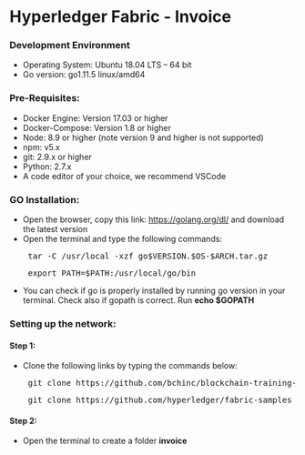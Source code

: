 # Hyperledger Fabric -  Invoice

### Development Environment
  + Operating System: Ubuntu 18.04 LTS – 64 bit
  + Go version: go1.11.5 linux/amd64
  
### Pre-Requisites:
  + Docker Engine: Version 17.03 or higher
  + Docker-Compose: Version 1.8 or higher
  + Node: 8.9 or higher (note version 9 and higher is not supported)
  + npm: v5.x
  + git: 2.9.x or higher
  + Python: 2.7.x
  + A code editor of your choice, we recommend VSCode
  
### GO Installation:
  + Open the browser, copy this link: https://golang.org/dl/ and download the latest version
  + Open the terminal and type the following commands:
    <pre> tar -C /usr/local -xzf go$VERSION.$OS-$ARCH.tar.gz </pre>
    <pre> export PATH=$PATH:/usr/local/go/bin </pre>
  + You can check if go is properly installed by running go version in your terminal.
    Check also if gopath is correct. Run **echo $GOPATH**
    
### Setting up the network:
   
  #### Step 1:
  + Clone the following links by typing the commands below:
    <pre> git clone https://github.com/bchinc/blockchain-training-labs </pre>
    <pre> git clone https://github.com/hyperledger/fabric-samples </pre>
    
  #### Step 2:
  + Open the terminal to create a folder **invoice** 


